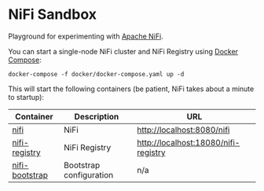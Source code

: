# NiFi Sandbox

Playground for experimenting with [Apache NiFi](https://nifi.apache.org).

You can start a single-node NiFi cluster and NiFi Registry using [Docker Compose](https://docs.docker.com/compose):

    docker-compose -f docker/docker-compose.yaml up -d

This will start the following containers (be patient, NiFi takes about a minute to startup):

| Container                               | Description             | URL                                                                          |
|-----------------------------------------|-------------------------|------------------------------------------------------------------------------|
| [nifi](docker/nifi)                     | NiFi                    | [http://localhost:8080/nifi](http://localhost:8080/nifi)                     |
| [nifi-registry](docker/nifi-registry)   | NiFi Registry           | [http://localhost:18080/nifi-registry](http://localhost:18080/nifi-registry) |
| [nifi-bootstrap](docker/nifi-bootstrap) | Bootstrap configuration | n/a                                                                          |
